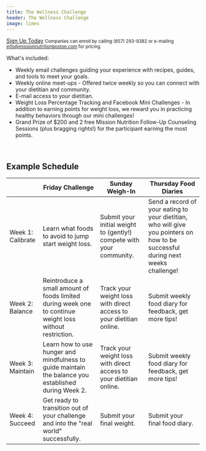 ```yaml
---
title: The Wellness Challenge
header: The Wellness Challenge
image: limes
---
```


<p class="center">
  <a class="button" href="https://clients.mindbodyonline.com/classic/ws?studioid=260796&stype=-8&sView=day" target="_blank">Sign Up Today</a>
  <small>Companies can enroll by calling (857) 293-9382 or e-mailing <a href="mailto:info@missionnutritionboston.com">info@missionnutritionboston.com</a> for pricing.</small>
</p>

What's included:

* Weekly email challenges guiding your experience with recipes, guides, and tools to meet your goals.
* Weekly online meet-ups - Offered twice weekly so you can connect with your dietitian and community.
* E-mail access to your dietitian.
* Weight Loss Percentage Tracking and Facebook Mini Challenges - In addition to earning points for weight loss, we reward you in practicing healthy behaviors through our mini challenges!
* Grand Prize of $200 and 2 free Mission Nutrition Follow-Up Counseling Sessions (plus bragging rights!) for the participant earning the most points.

<br />

<h2 class="header">Example Schedule</h2>

<table class="full">
  <thead>
    <tr>
      <th class="week"></th>
      <th>Friday Challenge</th>
      <th>Sunday Weigh-In</th>
      <th>Thursday Food Diaries</th>
    </tr>
  </thead>
  <tbody>
    <tr>
      <td class="week">Week 1: Calibrate</td>
      <td>Learn what foods to avoid to jump start weight loss.</td>
      <td>Submit your initial weight to (gently!) compete with your community.</td>
      <td>Send a record of your eating to your dietitian, who will give you pointers on how to be successful during next weeks challenge!</td>
    </tr>
    <tr>
      <td class="week">Week 2: Balance</td>
      <td>Reintroduce a small amount of foods limited during week one to continue weight loss without restriction.</td>
      <td>Track your weight loss with direct access to your dietitian online.</td>
      <td>Submit weekly food diary for feedback, get more tips!</td>
    </tr>
    <tr>
      <td class="week">Week 3: Maintain</td>
      <td>Learn how to use hunger and mindfulness to guide maintain the balance you established during Week 2.</td>
      <td>Track your weight loss with direct access to your dietitian online.</td>
      <td>Submit weekly food diary for feedback, get more tips!</td>
    </tr>
    <tr>
      <td class="week">Week 4: Succeed</td>
      <td>Get ready to transition out of your challenge and into the "real world" successfully.</td>
      <td>Submit your final weight.</td>
      <td>Submit your final food diary.</td>
    </tr>
  </tbody>
</table>
